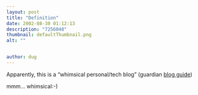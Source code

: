 ```yaml
---
layout: post
title: "Definition"
date: 2002-08-30 01:12:13
description: "7256048"
thumbnail: defaultThumbnail.png
alt: ""


author: dug
---
```


<p>Apparently, this is a <q>whimsical personal/tech blog</q> (guardian <a href="http://www.guardian.co.uk/weblog/special/0,10627,752813,00.html">blog guide</a>)</p>

<p>mmm... whimsical:-)</p>
